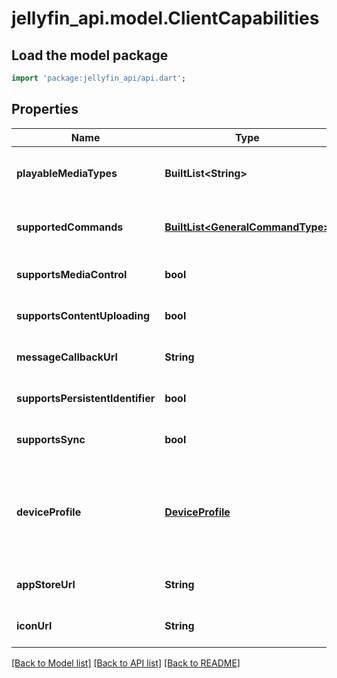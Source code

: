 # jellyfin_api.model.ClientCapabilities

## Load the model package
```dart
import 'package:jellyfin_api/api.dart';
```

## Properties
Name | Type | Description | Notes
------------ | ------------- | ------------- | -------------
**playableMediaTypes** | **BuiltList&lt;String&gt;** |  | [optional] [default to const []]
**supportedCommands** | [**BuiltList&lt;GeneralCommandType&gt;**](GeneralCommandType.md) |  | [optional] [default to const []]
**supportsMediaControl** | **bool** |  | [optional] [default to null]
**supportsContentUploading** | **bool** |  | [optional] [default to null]
**messageCallbackUrl** | **String** |  | [optional] [default to null]
**supportsPersistentIdentifier** | **bool** |  | [optional] [default to null]
**supportsSync** | **bool** |  | [optional] [default to null]
**deviceProfile** | [**DeviceProfile**](DeviceProfile.md) | A MediaBrowser.Model.Dlna.DeviceProfile represents a set of metadata which determines which content a certain device is able to play.  &lt;br /&gt;  Specifically, it defines the supported &lt;see cref&#x3D;\&quot;P:MediaBrowser.Model.Dlna.DeviceProfile.ContainerProfiles\&quot;&gt;containers&lt;/see&gt; and  &lt;see cref&#x3D;\&quot;P:MediaBrowser.Model.Dlna.DeviceProfile.CodecProfiles\&quot;&gt;codecs&lt;/see&gt; (video and/or audio, including codec profiles and levels)  the device is able to direct play (without transcoding or remuxing),  as well as which &lt;see cref&#x3D;\&quot;P:MediaBrowser.Model.Dlna.DeviceProfile.TranscodingProfiles\&quot;&gt;containers/codecs to transcode to&lt;/see&gt; in case it isn&#39;t. | [optional] [default to null]
**appStoreUrl** | **String** |  | [optional] [default to null]
**iconUrl** | **String** |  | [optional] [default to null]

[[Back to Model list]](../README.md#documentation-for-models) [[Back to API list]](../README.md#documentation-for-api-endpoints) [[Back to README]](../README.md)


